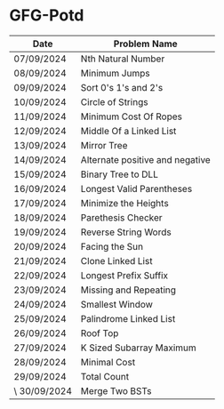 # GFG-Potd

| Date       | Problem Name                      |
|------------|-----------------------------------|
| 07/09/2024 | Nth Natural Number                |
| 08/09/2024 | Minimum Jumps                     |
| 09/09/2024 | Sort 0's 1's and 2's              |
| 10/09/2024 | Circle of Strings                 |
| 11/09/2024 | Minimum Cost Of Ropes             |
| 12/09/2024 | Middle Of a Linked List           |
| 13/09/2024 | Mirror Tree                       |
| 14/09/2024 | Alternate positive and negative   |
| 15/09/2024 | Binary Tree to DLL                |
| 16/09/2024 | Longest Valid Parentheses         |
| 17/09/2024 | Minimize the Heights              |
| 18/09/2024 | Parethesis Checker                |
| 19/09/2024 | Reverse String Words              |
| 20/09/2024 | Facing the Sun                    |
| 21/09/2024 | Clone Linked List                 |
| 22/09/2024 | Longest Prefix Suffix             |
| 23/09/2024 | Missing and Repeating             |
| 24/09/2024 | Smallest Window                   |
| 25/09/2024 | Palindrome Linked List            |
| 26/09/2024 | Roof Top                          |
| 27/09/2024 | K Sized Subarray Maximum          |
| 28/09/2024 | Minimal Cost                      |
| 29/09/2024 | Total Count                       |
\ 30/09/2024 | Merge Two BSTs                    |
